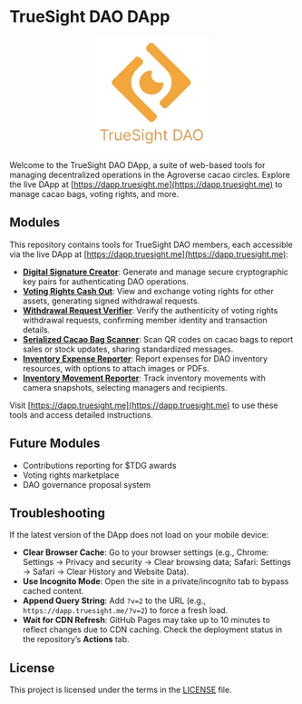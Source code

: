 # TrueSight DAO DApp

<div align="center">
  <img height="200px" src="https://github.com/TrueSightDAO/.github/blob/main/assets/20240612_truesight_dao_logo_square.png?raw=true" alt="TrueSight DAO Logo"/>
</div>

Welcome to the TrueSight DAO DApp, a suite of web-based tools for managing decentralized operations in the Agroverse cacao circles. Explore the live DApp at [https://dapp.truesight.me](https://dapp.truesight.me) to manage cacao bags, voting rights, and more.

## Modules

This repository contains tools for TrueSight DAO members, each accessible via the live DApp at [https://dapp.truesight.me](https://dapp.truesight.me):

- **[Digital Signature Creator](./create_signature.html)**: Generate and manage secure cryptographic key pairs for authenticating DAO operations.
- **[Voting Rights Cash Out](./withdraw_voting_rights.html)**: View and exchange voting rights for other assets, generating signed withdrawal requests.
- **[Withdrawal Request Verifier](./verify_request.html)**: Verify the authenticity of voting rights withdrawal requests, confirming member identity and transaction details.
- **[Serialized Cacao Bag Scanner](./scanner.html)**: Scan QR codes on cacao bags to report sales or stock updates, sharing standardized messages.
- **[Inventory Expense Reporter](./report_dao_expenses.html)**: Report expenses for DAO inventory resources, with options to attach images or PDFs.
- **[Inventory Movement Reporter](./report_inventory_movement.html)**: Track inventory movements with camera snapshots, selecting managers and recipients.

Visit [https://dapp.truesight.me](https://dapp.truesight.me) to use these tools and access detailed instructions.

## Future Modules
- Contributions reporting for $TDG awards
- Voting rights marketplace
- DAO governance proposal system

## Troubleshooting
If the latest version of the DApp does not load on your mobile device:
- **Clear Browser Cache**: Go to your browser settings (e.g., Chrome: Settings → Privacy and security → Clear browsing data; Safari: Settings → Safari → Clear History and Website Data).
- **Use Incognito Mode**: Open the site in a private/incognito tab to bypass cached content.
- **Append Query String**: Add `?v=2` to the URL (e.g., `https://dapp.truesight.me/?v=2`) to force a fresh load.
- **Wait for CDN Refresh**: GitHub Pages may take up to 10 minutes to reflect changes due to CDN caching. Check the deployment status in the repository’s **Actions** tab.

## License
This project is licensed under the terms in the [LICENSE](./LICENSE) file.